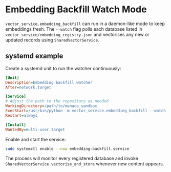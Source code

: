 # Embedding Backfill Watch Mode

`vector_service.embedding_backfill` can run in a daemon-like mode to keep
embeddings fresh. The `--watch` flag polls each database listed in
`vector_service/embedding_registry.json` and vectorises any new or updated
records using `SharedVectorService`.

## systemd example

Create a systemd unit to run the watcher continuously:

```ini
[Unit]
Description=Embedding backfill watcher
After=network.target

[Service]
# Adjust the path to the repository as needed
WorkingDirectory=/path/to/menace_sandbox
ExecStart=/usr/bin/python -m vector_service.embedding_backfill --watch
Restart=always

[Install]
WantedBy=multi-user.target
```

Enable and start the service:

```bash
sudo systemctl enable --now embedding-backfill.service
```

The process will monitor every registered database and invoke
`SharedVectorService.vectorise_and_store` whenever new content appears.
